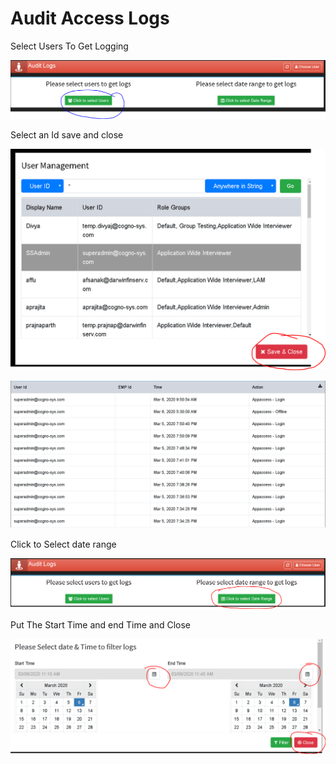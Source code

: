 # Audit Access Logs

Select Users To Get Logging

![](../.gitbook/assets/image%20%2895%29.png)

Select an Id save and close

![](../.gitbook/assets/image%20%28193%29%20%281%29.png)

![](../.gitbook/assets/image%20%28238%29.png)

Click to Select date range

![](../.gitbook/assets/image%20%28138%29.png)

Put The Start Time and end Time and Close

![](../.gitbook/assets/image%20%28187%29.png)

